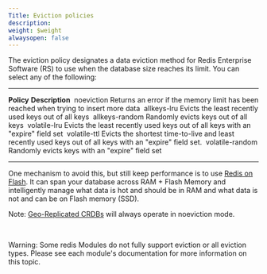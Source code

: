 ```yaml
---
Title: Eviction policies
description: 
weight: $weight
alwaysopen: false
---
```

The eviction policy designates a data eviction method for Redis
Enterprise Software (RS) to use when the database size reaches its
limit. You can select any of the following:

  ------------------ -----------------------------------------------------------------------------------------------------------
  **Policy**         **Description**
   noeviction        Returns an error if the memory limit has been reached when trying to insert more data
   allkeys-lru       Evicts the least recently used keys out of all keys
   allkeys-random    Randomly evicts keys out of all keys
   volatile-lru      Evicts the least recently used keys out of all keys with an "expire" field set
   volatile-ttl      Evicts the shortest time-to-live and least recently used keys out of all keys with an "expire" field set.
   volatile-random   Randomly evicts keys with an "expire" field set
  ------------------ -----------------------------------------------------------------------------------------------------------

One mechanism to avoid this, but still keep performance is to use [Redis
on
Flash](/redis-enterprise-documentation/concepts-architecture/memory-architecture/redis-enterprise-flash/).
It can span your database across RAM + Flash Memory and intelligently
manage what data is hot and should be in RAM and what data is not and
can be on Flash memory (SSD).

Note: [Geo-Replicated
CRDBs](/redis-enterprise-documentation/administering/intercluster-replication/crdbs/)
will always operate in noeviction mode.

 

Warning: Some redis Modules do not fully support eviction or all
eviction types. Please see each module's documentation for more
information on this topic.
